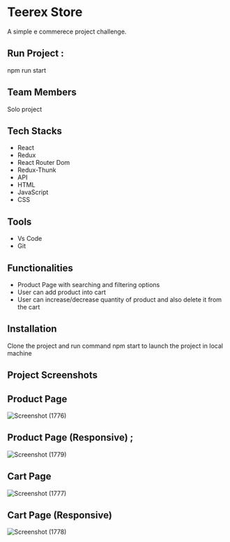 

# Teerex Store

A simple e commerece project challenge.

## Run Project : 
npm run start

## Team Members
Solo project
 
 ## Tech Stacks
 - React
 - Redux
 - React Router Dom
 - Redux-Thunk
 - API
 - HTML
 - JavaScript
 - CSS


## Tools

 - Vs Code
 - Git


## Functionalities
- Product Page with searching and filtering options
- User can add product into cart
- User can increase/decrease quantity of product and also delete it from the cart


## Installation

Clone the project and  run command  npm start to launch the project in local machine

    
## Project Screenshots

## Product Page 
![Screenshot (1776)](https://user-images.githubusercontent.com/63330022/187656177-06786825-4558-4504-b8e4-c9631d7b1531.png)

## Product Page (Responsive) ;
![Screenshot (1779)](https://user-images.githubusercontent.com/63330022/187657153-36b62337-a09c-4316-b2e8-4e1bc0853681.png)

## Cart Page 
![Screenshot (1777)](https://user-images.githubusercontent.com/63330022/187656582-9067080a-ee50-42e8-9e85-52729608428c.png)

## Cart Page (Responsive)

![Screenshot (1778)](https://user-images.githubusercontent.com/63330022/187657181-66c06a26-dabd-49c6-806c-864dcfaeb945.png)

